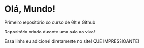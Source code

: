# Olá, Mundo!
 Primeiro repositório do curso de GIt e Github

Repositório criado durante uma aula ao vivo!

Essa linha eu adicionei diretamente no site! QUE IMPRESSIOANTE!
